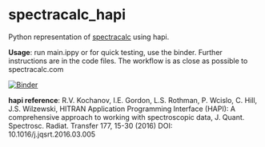# spectracalc_hapi
Python representation of [spectracalc](www.spectracalc.com) using hapi.

**Usage**:
	run main.ippy or for quick testing, use the binder.
	Further instructions are in the code files. The workflow is as close as possible to spectracalc.com
	
[![Binder](https://mybinder.org/badge_logo.svg)](https://mybinder.org/v2/gh/dermahax/spectracalc_hapi/HEAD?labpath=main.ipynb)


**hapi reference**:
 R.V. Kochanov, I.E. Gordon, L.S. Rothman, P. Wcislo, C. Hill, J.S. Wilzewski,
	   HITRAN Application Programming Interface (HAPI): A comprehensive approach
	   to working with spectroscopic data, J. Quant. Spectrosc. Radiat. Transfer 177, 15-30 (2016)
	   DOI: 10.1016/j.jqsrt.2016.03.005
	   
	   
	 
